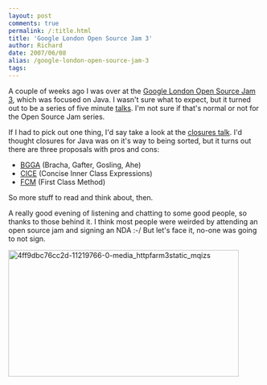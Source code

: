 ```yaml
---
layout: post
comments: true
permalink: /:title.html
title: 'Google London Open Source Jam 3'
author: Richard
date: 2007/06/08
alias: /google-london-open-source-jam-3
tags:
---
```


A couple of weeks ago I was over at the [Google London Open Source Jam
3][], which was focused on Java. I wasn't sure what to expect, but it
turned out to be a series of five minute [talks][]. I'm not sure if
that's normal or not for the Open Source Jam series.

If I had to pick out one thing, I'd say take a look at the [closures
talk][]. I'd thought closures for Java was on it's way to being sorted,
but it turns out there are three proposals with pros and cons:

-   [BGGA][] (Bracha, Gafter, Gosling, Ahe)
-   [CICE][] (Concise Inner Class Expressions)
-   [FCM][] (First Class Method)

So more stuff to read and think about, then.

A really good evening of listening and chatting to some good people, so
thanks to those behind it. I think most people were weirded by
attending an open source jam and signing an NDA :-/ But let's face it,
no-one was going to not sign.

<a href="https://www.flickr.com/photos/d6y/15989272980" title="4ff9dbc76cc2d-11219766-0-media_httpfarm3static_mqizs by Richard Dallaway, on Flickr"><img src="https://farm8.staticflickr.com/7493/15989272980_18d377420c_o.jpg" width="458" height="252" alt="4ff9dbc76cc2d-11219766-0-media_httpfarm3static_mqizs"></a>

  [Google London Open Source Jam 3]: http://www.red-bean.com/ospowiki/LondonOpenSourceJam03
  [talks]: http://www.red-bean.com/ospowiki/LondonOpenSourceJam03Talks
  [closures talk]: http://jez.blip.tv/file/245696/
  [BGGA]: http://www.javac.info/
  [CICE]: http://crazybob.org/2006/10/java-closure-spectrum.html
  [FCM]: http://docs.google.com/View?docid=ddhp95vd_0f7mcns

